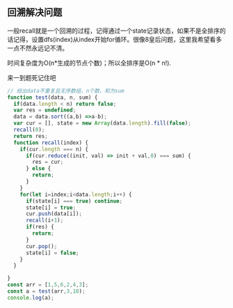 ##   回溯解决问题

一般recall就是一个回溯的过程，记得通过一个state记录状态，如果不是全排序的话记得，设置dfs(index)从index开始for循环。很像8皇后问题，这里我希望看多一点不然永远记不清。

时间复杂度为O(n*生成的节点个数)；所以全排序是O(n * n!).



来一到题死记住吧

```js
// 给出data不重复且无序数组，n个数，和为sum
function test(data, n, sum) {
  if(data.length < n) return false;
  var res = undefined;
  data = data.sort((a,b) =>a-b);
  var cur = [], state = new Array(data.length).fill(false);
  recall(0);
  return res;
  function recall(index) {
    if(cur.length === n) {
      if(cur.reduce((init, val) => init + val,0) === sum) {
        res = cur;
      } else {
        return;
      }
    }
    for(let i=index;i<data.length;i++) {
      if(state[i] === true) continue;
      state[i] = true;
      cur.push(data[i]);
      recall(i+1);
      if(res) {
        return;
      }
      cur.pop();
      state[i] = false;
    }
  }

}
const arr = [1,5,6,2,4,3];
const a = test(arr,3,10);
console.log(a);
```

